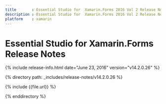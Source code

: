 ```yaml
---
title       : Essential Studio for  Xamarin.Forms 2016 Vol 2 Release Notes
description : Essential Studio for  Xamarin.Forms 2016 Vol 2 Release Notes
platform    : xamarin
---
```


# Essential Studio for  Xamarin.Forms Release Notes

{% include release-info.html date="June 23, 2016" version="v14.2.0.26" %} 

{% directory path: _includes/release-notes/v14.2.0.26 %}

{% include {{file.url}} %}

{% enddirectory %}